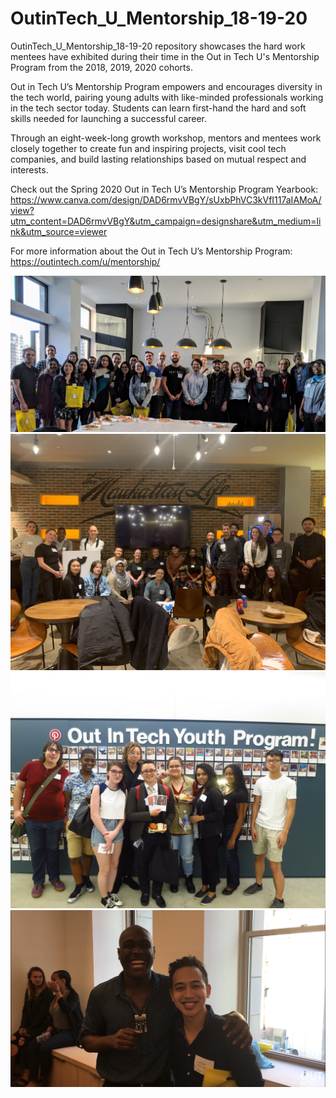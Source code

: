 # OutinTech_U_Mentorship_18-19-20

OutinTech_U_Mentorship_18-19-20 repository showcases the hard work mentees have exhibited during their time in the Out in Tech U's Mentorship Program from the 2018, 2019, 2020 cohorts.

Out in Tech U’s Mentorship Program empowers and encourages diversity in the tech world, pairing young adults with like-minded professionals working in the tech sector today. Students can learn first-hand the hard and soft skills needed for launching a successful career.

Through an eight-week-long growth workshop, mentors and mentees work closely together to create fun and inspiring projects, visit cool tech companies, and build lasting relationships based on mutual respect and interests.

Check out the Spring 2020 Out in Tech U’s Mentorship Program Yearbook: https://www.canva.com/design/DAD6rmvVBgY/sUxbPhVC3kVfI117aIAMoA/view?utm_content=DAD6rmvVBgY&utm_campaign=designshare&utm_medium=link&utm_source=viewer

For more information about the Out in Tech U’s Mentorship Program: https://outintech.com/u/mentorship/

![](images/mentorship_one.jpg)
![](images/mentorship_two.jpg)
![](images/mentorship_three.jpg)
![](images/mentorship_four.png)
